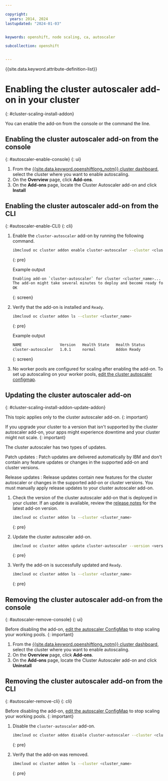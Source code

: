 ```yaml
---

copyright: 
  years: 2014, 2024
lastupdated: "2024-01-03"


keywords: openshift, node scaling, ca, autoscaler

subcollection: openshift


---
```


{{site.data.keyword.attribute-definition-list}}




# Enabling the cluster autoscaler add-on in your cluster
{: #cluster-scaling-install-addon}

You can enable the add-on from the console or the command the line.

## Enabling the cluster autoscaler add-on from the console
{: #autoscaler-enable-console}
{: ui}
    
1. From the [{{site.data.keyword.openshiftlong_notm}} cluster dashboard](https://cloud.ibm.com/kubernetes/clusters), select the cluster where you want to enable autoscaling.
1. On the **Overview** page, click **Add-ons**.
1. On the **Add-ons** page, locate the Cluster Autoscaler add-on and click **Install**

## Enabling the cluster autoscaler add-on from the CLI
{: #autoscaler-enable-CLI}
{: cli}
    
1. Enable the `cluster-autoscaler` add-on by running the following command.
    ```sh
    ibmcloud oc cluster addon enable cluster-autoscaler --cluster <cluster_name>
    ```
    {: pre}

    Example output
    
    ```sh
    Enabling add-on `cluster-autoscaler` for cluster <cluster_name>...
    The add-on might take several minutes to deploy and become ready for use.
    OK
    ```
    {: screen}

1. Verify that the add-on is installed and `Ready`.
    ```sh
    ibmcloud oc cluster addon ls --cluster <cluster_name>
    ```
    {: pre}

    Example output

    ```sh
    NAME                 Version   Health State   Health Status   
    cluster-autoscaler   1.0.1     normal         Addon Ready
    ```
    {: screen}

1. No worker pools are configured for scaling after enabling the add-on. To set up autoscaling on your worker pools, [edit the cluster autoscaler configmap](/docs/openshift?topic=openshift-cluster-scaling-install-addon-enable).





## Updating the cluster autoscaler add-on
{: #cluster-scaling-install-addon-update-addon}

This topic applies only to the cluster autoscaler add-on.
{: important}

If you upgrade your cluster to a version that isn't supported by the cluster autoscaler add-on, your apps might experience downtime and your cluster might not scale.
{: important}

The cluster autoscaler has two types of updates.

Patch updates
:   Patch updates are delivered automatically by IBM and don't contain any feature updates or changes in the supported add-on and cluster versions.

Release updates
:   Release updates contain new features for the cluster autoscaler or changes in the supported add-on or cluster versions. You must manually apply release updates to your cluster autoscaler add-on.


1. Check the version of the cluster autoscaler add-on that is deployed in your cluster. If an update is available, review the [release notes](/docs/openshift?topic=openshift-ca_changelog) for the latest add-on version.
    ```sh
    ibmcloud oc cluster addon ls --cluster <cluster_name>
    ```
    {: pre}

2. Update the cluster autoscaler add-on.

    ```sh
    ibmcloud oc cluster addon update cluster-autoscaler --version <version-to-update> --cluster <cluster_name>
    ```
    {: pre}

3. Verify the add-on is successfully updated and `Ready`.

    ```sh
    ibmcloud oc cluster addon ls --cluster <cluster_name>
    ```
    {: pre}
    
    
## Removing the cluster autoscaler add-on from the console
{: #autoscaler-remove-console}
{: ui}

Before disabling the add-on, [edit the autoscaler ConfigMap](/docs/openshift?topic=openshift-cluster-scaling-install-addon-enable) to stop scaling your working pools.
{: important}

    
1. From the [{{site.data.keyword.openshiftlong_notm}} cluster dashboard](https://cloud.ibm.com/kubernetes/clusters), select the cluster where you want to enable autoscaling.
1. On the **Overview** page, click **Add-ons**.
1. On the **Add-ons** page, locate the Cluster Autoscaler add-on and click **Uninstall**

## Removing the cluster autoscaler add-on from the CLI
{: #autoscaler-remove-cli}
{: cli}


Before disabling the add-on, [edit the autoscaler ConfigMap](/docs/openshift?topic=openshift-cluster-scaling-install-addon-enable) to stop scaling your working pools.
{: important}
    
1. Disable the `cluster-autoscaler` add-on.

    ```sh
    ibmcloud oc cluster addon disable cluster-autoscaler --cluster <cluster_name>
    ```
    {: pre}

1. Verify that the add-on was removed.

    ```sh
    ibmcloud oc cluster addon ls --cluster <cluster_name>
    ```
    {: pre}
    







